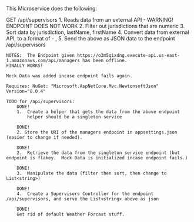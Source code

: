 This Microservice does the following:

GET /api/supervisors
	1. Reads data from an external API - WARNING!  ENDPOINT DOES NOT WORK
	2. Filter out jurisdictions that are numeric
	3. Sort data by jurisdiction, lastName, firstName
	4. Convert data from external API, to a format of <jurisdiction> - <lastName>, <firstName>
	5. Send the above as JSON data to the endpoint /api/supervisors

	NOTES:  The Endpoint given https://o3m5qixdng.execute-api.us-east-1.amazonaws.com/api/managers has been offline.
	FINALLY WORKS!

	Mock Data was added incase endpoint fails again.

	Requires: NuGet: "Microsoft.AspNetCore.Mvc.NewtonsoftJson" Version="8.0.4"

	TODO for /api/supervisors:
		DONE!
		1.  Create a helper that gets the data from the above endpoint
			helper should be a singleton service

		DONE!
		2. Store the URI of the managers endpoint in appsettings.json (easier to change if needed).

		DONE!
		2.  Retrieve the data from the singleton service endpoint (but endpoint is flakey.  Mock Data is initialized incase endpoint fails.)

		DONE!
		3.  Manipulate the data (filter then sort, then change to List<string>)

		DONE!
		4.  Create a Supervisors Controller for the endpoint /api/supervisors, and serve the List<string> above as json

		DONE!
		Get rid of default Weather Forcast stuff.